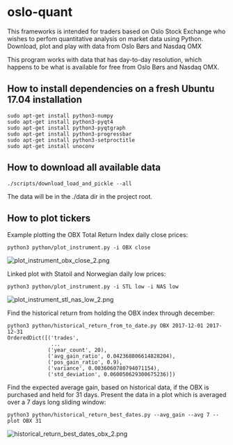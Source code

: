 # oslo-quant
This frameworks is intended for traders based on Oslo Stock Exchange who wishes to perfom quantitative analysis on market data using Python.
Download, plot and play with data from Oslo Børs and Nasdaq OMX

This program works with data that has day-to-day resolution, 
which happens to be what is available for free from Oslo Børs and Nasdaq OMX.

## How to install dependencies on a fresh Ubuntu 17.04 installation
```
sudo apt-get install python3-numpy
sudo apt-get install python3-pyqt4
sudo apt-get install python3-pyqtgraph
sudo apt-get install python3-progressbar
sudo apt-get install python3-setproctitle
sudo apt-get install unoconv
```

## How to download all available data
```
./scripts/download_load_and_pickle --all
```

The data will be in the ./data dir in the project root.

## How to plot tickers
Example plotting the OBX Total Return Index daily close prices:
```
python3 python/plot_instrument.py -i OBX close
```
![plot_instrument_obx_close_2.png](https://jonasjulianjensen.com/wp-content/uploads/2017/08/plot_instrument_obx_close_2.png)

Linked plot with Statoil and Norwegian daily low prices:
```
python3 python/plot_instrument.py -i STL low -i NAS low
```
![plot_instrument_stl_nas_low_2.png](https://jonasjulianjensen.com/wp-content/uploads/2017/08/plot_instrument_stl_nas_low_2.png)

Find the historical return from holding the OBX index through december:
```
python3 python/historical_return_from_to_date.py OBX 2017-12-01 2017-12-31
OrderedDict([('trades',
              ...
             ('year_count', 20),
             ('avg_gain_ratio', 0.042368806614828204),
             ('pos_gain_ratio', 0.9),
             ('variance', 0.0036060780794071154),
             ('std_deviation', 0.060050629300675236)])
```

Find the expected average gain, based on historical data,
if the OBX is purchased and held for 31 days. 
Present the data in a plot which is averaged over a 7 days long sliding window:
```
python3 python/historical_return_best_dates.py --avg_gain --avg 7 --plot OBX 31
```
![historical_return_best_dates_obx_2.png](https://jonasjulianjensen.com/wp-content/uploads/2017/08/historical_return_best_dates_obx_2.png)
